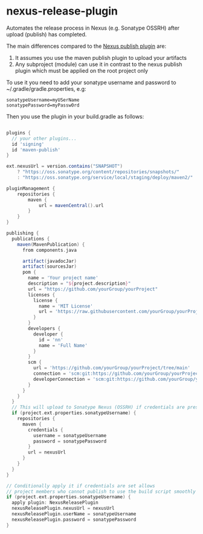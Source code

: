 # nexus-release-plugin
Automates the release process in Nexus (e.g. Sonatype OSSRH) after upload (publish) has completed.

The main differences compared to the [Nexus publish plugin](https://github.com/gradle-nexus/publish-plugin) are:
1. It assumes you use the maven publish plugin to upload your artifacts
2. Any subproject (module) can use it in contrast to the nexus publish plugin which must be applied on the root project only

To use it you need to add your sonatype username and password to
~/.gradle/gradle.properties, e.g:

```properties
sonatypeUsername=myUSerName
sonatypePassword=myPassw0rd
```

Then you use the plugin in your build.gradle as follows:

```groovy

plugins {
  // your other plugins...
  id 'signing'
  id 'maven-publish'
}

ext.nexusUrl = version.contains("SNAPSHOT")
    ? "https://oss.sonatype.org/content/repositories/snapshots/"
    : "https://oss.sonatype.org/service/local/staging/deploy/maven2/"

pluginManagement {
    repositories {
        maven {
            url = mavenCentral().url
        }
    }
}

publishing {
  publications {
    maven(MavenPublication) {
      from components.java

      artifact(javadocJar)
      artifact(sourcesJar)
      pom {
        name = 'Your project name'
        description = "${project.description}"
        url = "https://github.com/yourGroup/yourProject"
        licenses {
          license {
            name = 'MIT License'
            url = 'https://raw.githubusercontent.com/yourGroup/yourProject/main/LICENSE'
          }
        }
        developers {
          developer {
            id = 'nn'
            name = 'Full Name'
          }
        }
        scm {
          url = 'https://github.com/yourGroup/yourProject/tree/main'
          connection = 'scm:git:https://github.com/yourGroup/yourProject.git'
          developerConnection = 'scm:git:https://github.com/yourGroup/yourProject.git'
        }
      }
    }
  }
  // This will upload to Sonatype Nexus (OSSRH) if credentials are present 
  if (project.ext.properties.sonatypeUsername) {
    repositories {
      maven {
        credentials {
          username = sonatypeUsername
          password = sonatypePassword
        }
        url = nexusUrl
      }
    }
  }
}

// Conditionally apply it if credentials are set allows 
// project members who cannot publish to use the build script smoothly
if (project.ext.properties.sonatypeUsername) {
  apply plugin: NexusReleasePlugin
  nexusReleasePlugin.nexusUrl = nexusUrl
  nexusReleasePlugin.userName = sonatypeUsername
  nexusReleasePlugin.password = sonatypePassword
}
```